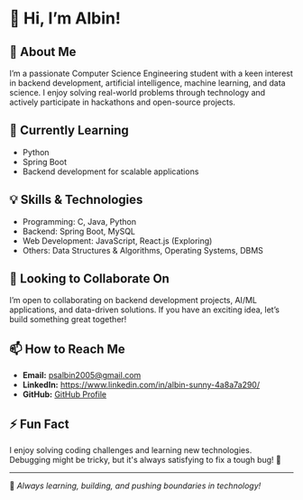 # 👋 Hi, I’m Albin!  

## 👀 About Me  
I’m a passionate Computer Science Engineering student with a keen interest in backend development, artificial intelligence, machine learning, and data science. I enjoy solving real-world problems through technology and actively participate in hackathons and open-source projects.  

## 🌱 Currently Learning  
- Python  
- Spring Boot  
- Backend development for scalable applications  

## 💡 Skills & Technologies  
- Programming: C, Java, Python  
- Backend: Spring Boot, MySQL  
- Web Development: JavaScript, React.js (Exploring)  
- Others: Data Structures & Algorithms, Operating Systems, DBMS  

## 💼 Looking to Collaborate On  
I’m open to collaborating on backend development projects, AI/ML applications, and data-driven solutions. If you have an exciting idea, let’s build something great together!  

## 📫 How to Reach Me  
- **Email:** psalbin2005@gmail.com 
- **LinkedIn:** https://www.linkedin.com/in/albin-sunny-4a8a7a290/  
- **GitHub:** [GitHub Profile](https://github.com/001Albin)  

## ⚡ Fun Fact  
I enjoy solving coding challenges and learning new technologies. Debugging might be tricky, but it's always satisfying to fix a tough bug! 🚀  

---

🚀 *Always learning, building, and pushing boundaries in technology!*  
